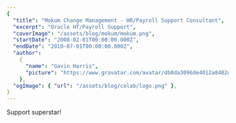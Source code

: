 ```yaml
---
{
  "title": "Mokum Change Management - HR/Payroll Support Consultant",
  "excerpt": "Oracle HT/Payroll Support",
  "coverImage": "/assets/blog/mokum/mokum.png",
  "startDate": "2008-02-01T00:00:00.000Z",
  "endDate": "2010-07-01T00:00:00.000Z",
  "author":
    {
      "name": "Gavin Harris",
      "picture": "https://www.gravatar.com/avatar/db0da3096de4012a8482db72d561a279",
    },
  "ogImage": { "url": "/assets/blog/colab/logo.png" },
}
---
```


Support superstar!
